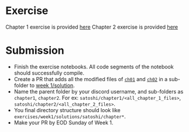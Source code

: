 # Exercise

Chapter 1 exercise is provided [here](https://github.com/jimmysong/programmingbitcoin/blob/master/code-ch01/Chapter1.ipynb)
Chapter 2 exercise is provided [here](https://github.com/jimmysong/programmingbitcoin/blob/master/code-ch02/Chapter2.ipynb)

# Submission

- Finish the exercise notebooks. All code segments of the notebook should successfully compile.
- Create a PR that adds all the modified files of [`ch01`](https://github.com/jimmysong/programmingbitcoin/tree/master/code-ch01) and [`ch02`](https://github.com/jimmysong/programmingbitcoin/tree/master/code-ch02) in a sub-folder to [week 1/solution](/exercises/week%201/solutions/).
- Name the parent folder by your discord username, and sub-folders as `chapter1`, `chapter2`. For ex: `satoshi/chapter1/<all_chapter_1_files>`, `satoshi/chapter2/<all_chapter_2_files>`.
- You final directory structure should look like `exercises/week1/solutions/satoshi/chapter*`.
- Make your PR by EOD Sunday of Week 1.
